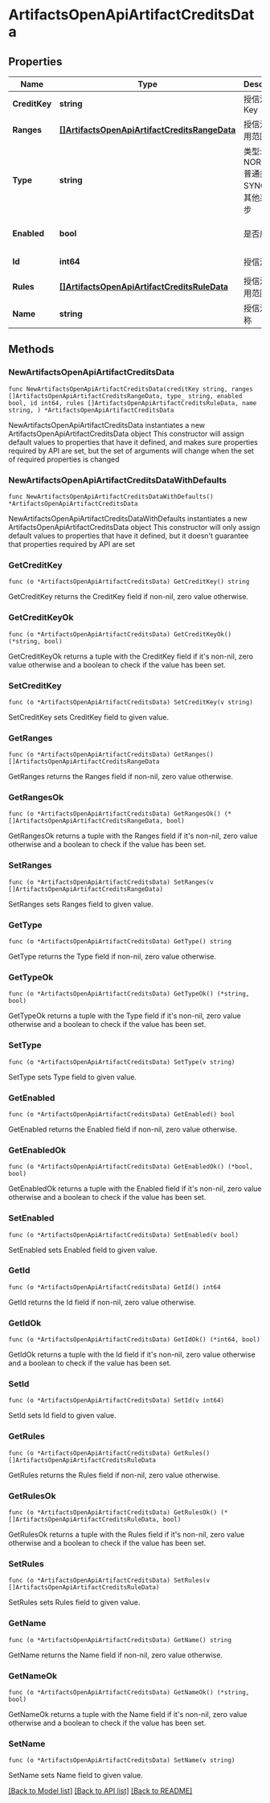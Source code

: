 # ArtifactsOpenApiArtifactCreditsData

## Properties

Name | Type | Description | Notes
------------ | ------------- | ------------- | -------------
**CreditKey** | **string** | 授信清单Key | [default to ""]
**Ranges** | [**[]ArtifactsOpenApiArtifactCreditsRangeData**](ArtifactsOpenApiArtifactCreditsRangeData.md) | 授信清单适用范围列表 | 
**Type** | **string** | 类型: NORMAL&#x3D;普通类型，SYNC&#x3D;来源其他系统同步 | [default to ""]
**Enabled** | **bool** | 是否启用 | [default to false]
**Id** | **int64** | 授信清单ID | [default to 0]
**Rules** | [**[]ArtifactsOpenApiArtifactCreditsRuleData**](ArtifactsOpenApiArtifactCreditsRuleData.md) | 授信清单适用范围列表 | 
**Name** | **string** | 授信清单名称 | [default to ""]

## Methods

### NewArtifactsOpenApiArtifactCreditsData

`func NewArtifactsOpenApiArtifactCreditsData(creditKey string, ranges []ArtifactsOpenApiArtifactCreditsRangeData, type_ string, enabled bool, id int64, rules []ArtifactsOpenApiArtifactCreditsRuleData, name string, ) *ArtifactsOpenApiArtifactCreditsData`

NewArtifactsOpenApiArtifactCreditsData instantiates a new ArtifactsOpenApiArtifactCreditsData object
This constructor will assign default values to properties that have it defined,
and makes sure properties required by API are set, but the set of arguments
will change when the set of required properties is changed

### NewArtifactsOpenApiArtifactCreditsDataWithDefaults

`func NewArtifactsOpenApiArtifactCreditsDataWithDefaults() *ArtifactsOpenApiArtifactCreditsData`

NewArtifactsOpenApiArtifactCreditsDataWithDefaults instantiates a new ArtifactsOpenApiArtifactCreditsData object
This constructor will only assign default values to properties that have it defined,
but it doesn't guarantee that properties required by API are set

### GetCreditKey

`func (o *ArtifactsOpenApiArtifactCreditsData) GetCreditKey() string`

GetCreditKey returns the CreditKey field if non-nil, zero value otherwise.

### GetCreditKeyOk

`func (o *ArtifactsOpenApiArtifactCreditsData) GetCreditKeyOk() (*string, bool)`

GetCreditKeyOk returns a tuple with the CreditKey field if it's non-nil, zero value otherwise
and a boolean to check if the value has been set.

### SetCreditKey

`func (o *ArtifactsOpenApiArtifactCreditsData) SetCreditKey(v string)`

SetCreditKey sets CreditKey field to given value.


### GetRanges

`func (o *ArtifactsOpenApiArtifactCreditsData) GetRanges() []ArtifactsOpenApiArtifactCreditsRangeData`

GetRanges returns the Ranges field if non-nil, zero value otherwise.

### GetRangesOk

`func (o *ArtifactsOpenApiArtifactCreditsData) GetRangesOk() (*[]ArtifactsOpenApiArtifactCreditsRangeData, bool)`

GetRangesOk returns a tuple with the Ranges field if it's non-nil, zero value otherwise
and a boolean to check if the value has been set.

### SetRanges

`func (o *ArtifactsOpenApiArtifactCreditsData) SetRanges(v []ArtifactsOpenApiArtifactCreditsRangeData)`

SetRanges sets Ranges field to given value.


### GetType

`func (o *ArtifactsOpenApiArtifactCreditsData) GetType() string`

GetType returns the Type field if non-nil, zero value otherwise.

### GetTypeOk

`func (o *ArtifactsOpenApiArtifactCreditsData) GetTypeOk() (*string, bool)`

GetTypeOk returns a tuple with the Type field if it's non-nil, zero value otherwise
and a boolean to check if the value has been set.

### SetType

`func (o *ArtifactsOpenApiArtifactCreditsData) SetType(v string)`

SetType sets Type field to given value.


### GetEnabled

`func (o *ArtifactsOpenApiArtifactCreditsData) GetEnabled() bool`

GetEnabled returns the Enabled field if non-nil, zero value otherwise.

### GetEnabledOk

`func (o *ArtifactsOpenApiArtifactCreditsData) GetEnabledOk() (*bool, bool)`

GetEnabledOk returns a tuple with the Enabled field if it's non-nil, zero value otherwise
and a boolean to check if the value has been set.

### SetEnabled

`func (o *ArtifactsOpenApiArtifactCreditsData) SetEnabled(v bool)`

SetEnabled sets Enabled field to given value.


### GetId

`func (o *ArtifactsOpenApiArtifactCreditsData) GetId() int64`

GetId returns the Id field if non-nil, zero value otherwise.

### GetIdOk

`func (o *ArtifactsOpenApiArtifactCreditsData) GetIdOk() (*int64, bool)`

GetIdOk returns a tuple with the Id field if it's non-nil, zero value otherwise
and a boolean to check if the value has been set.

### SetId

`func (o *ArtifactsOpenApiArtifactCreditsData) SetId(v int64)`

SetId sets Id field to given value.


### GetRules

`func (o *ArtifactsOpenApiArtifactCreditsData) GetRules() []ArtifactsOpenApiArtifactCreditsRuleData`

GetRules returns the Rules field if non-nil, zero value otherwise.

### GetRulesOk

`func (o *ArtifactsOpenApiArtifactCreditsData) GetRulesOk() (*[]ArtifactsOpenApiArtifactCreditsRuleData, bool)`

GetRulesOk returns a tuple with the Rules field if it's non-nil, zero value otherwise
and a boolean to check if the value has been set.

### SetRules

`func (o *ArtifactsOpenApiArtifactCreditsData) SetRules(v []ArtifactsOpenApiArtifactCreditsRuleData)`

SetRules sets Rules field to given value.


### GetName

`func (o *ArtifactsOpenApiArtifactCreditsData) GetName() string`

GetName returns the Name field if non-nil, zero value otherwise.

### GetNameOk

`func (o *ArtifactsOpenApiArtifactCreditsData) GetNameOk() (*string, bool)`

GetNameOk returns a tuple with the Name field if it's non-nil, zero value otherwise
and a boolean to check if the value has been set.

### SetName

`func (o *ArtifactsOpenApiArtifactCreditsData) SetName(v string)`

SetName sets Name field to given value.



[[Back to Model list]](../README.md#documentation-for-models) [[Back to API list]](../README.md#documentation-for-api-endpoints) [[Back to README]](../README.md)


